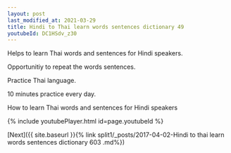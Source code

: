 ```yaml
---
layout: post
last_modified_at: 2021-03-29
title: Hindi to Thai learn words sentences dictionary 49 
youtubeId: DC1HSdv_z30
---
```

 
 
Helps to learn Thai words and sentences for Hindi speakers.

Opportunitiy to repeat the words sentences. 

Practice Thai language. 
 
10 minutes practice every day. 
 
How to learn Thai words and sentences for Hindi speakers 
 
{% include youtubePlayer.html id=page.youtubeId %}
 
 
[Next]({{ site.baseurl }}{% link  split1/_posts/2017-04-02-Hindi to thai learn words sentences dictionary 603 .md%})
 
